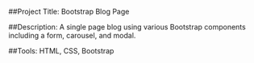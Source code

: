 ##Project Title: 
Bootstrap Blog Page

##Description: 
A single page blog using various Bootstrap components including a form, carousel, and modal.

##Tools: 
HTML, CSS, Bootstrap
